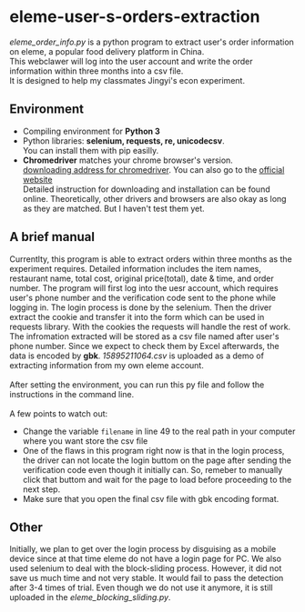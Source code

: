 # eleme-user-s-orders-extraction
*eleme_order_info.py* is a python program to extract user's order information on eleme, a popular food delivery platform in China. <br>
This webclawer will log into the user account and write the order information within three months into a csv file.<br>
It is designed to help my classmates Jingyi's econ experiment. 
## Environment
* Compiling environment for **Python 3**
* Python libraries: **selenium, requests, re, unicodecsv**. <br> You can install them with pip easilly. 
* **Chromedriver** matches your chrome browser's version. <br>[downloading address for chromedriver](http://chromedriver.storage.googleapis.com/index.html). You can also go to the [official website](https://sites.google.com/a/chromium.org/chromedriver/downloads)<br> Detailed instruction for downloading and installation can be found online. Theoretically, other drivers and browsers are also okay as long as they are matched. But I haven't test them yet. 
## A brief manual
Currentlty, this program is able to extract orders within three months as the experiment requires. Detailed information includes the item names, restaurant name, total cost, original price(total), date & time, and order number. The program will first log into the uesr account, which requires user's phone number and the verification code sent to the phone while logging in. The login process is done by the selenium. Then the driver extract the cookie and transfer it into the form which can be used in requests library. With the cookies the requests will handle the rest of work. The infromation extracted will be stored as a csv file named after user's phone number. Since we expect to check them by Excel afterwards, the data is encoded by **gbk**. *15895211064.csv* is uploaded as a demo of extracting information from my own eleme account.<br><br>
After setting the environment, you can run this py file and follow the instructions in the command line. <br><br>
A few points to watch out:<br>
* Change the variable `filename` in line 49 to the real path in your computer where you want store the csv file
* One of the flaws in this program right now is that in the login process, the driver can not locate the login buttom on the page after sending the verification code even though     it initially can. So, remeber to manually click that buttom and wait for the page to load before proceeding to the next step. 
* Make sure that you open the final csv file with gbk encoding format.
## Other
Initially, we plan to get over the login process by disguising as a mobile device since at that time eleme do not have a login page for PC. We also used selenium to deal with the block-sliding process. However, it did not save us much time and not very stable. It would fail to pass the detection after 3-4 times of trial. Even though we do not use it anymore, it is still uploaded in the *eleme_blocking_sliding.py*. 
